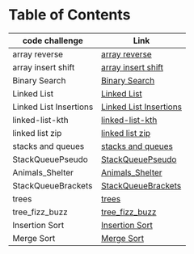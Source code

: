 # Table of Contents
|code challenge|Link|
|-----------|-----------|
|array reverse|[array reverse](./array-reverse)|
|array insert shift|[array insert shift](./array-insert-shift)|
|Binary Search|[Binary Search](./BinarySearch)|
|Linked List|[Linked List](./linked-list/linked_list)|
|Linked List Insertions|[Linked List Insertions](./linked-list/linked_list)|
|linked-list-kth|[linked-list-kth](./linked-list/README.md)|
|linked list zip|[linked list zip](./LinkedListZip/README.md)|
|stacks and queues|[stacks and queues](./stacksAndQueues/README.md)|
|StackQueuePseudo|[StackQueuePseudo](./StackQueuePseudo/README.md)|
|Animals_Shelter|[Animals_Shelter](./Animals_Shelter/README.md)|
|StackQueueBrackets|[StackQueueBrackets](./StackQueueBrackets/README.md)|
|trees|[trees](./trees/README.md)|
|tree_fizz_buzz|[tree_fizz_buzz](./tree_fizz_buzz/README.md)|
|Insertion Sort|[Insertion Sort](./sorting/insertion/README.md)|
|Merge Sort|[Merge Sort](./sorting/merge/README.md)|
